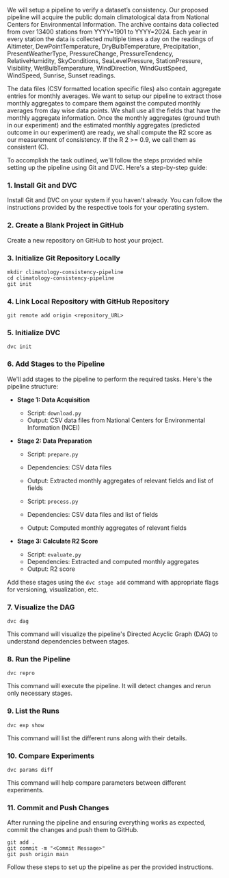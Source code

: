 We will setup a pipeline to verify a dataset’s consistency. Our proposed pipeline will acquire the public domain climatological data from National Centers for Environmental Information. The archive contains data collected from over 13400 stations from YYYY=1901 to YYYY=2024. Each year in every station the data is collected multiple times a day on the readings of Altimeter, DewPointTemperature, DryBulbTemperature, Precipitation, PresentWeatherType, PressureChange, PressureTendency, RelativeHumidity, SkyConditions, SeaLevelPressure, StationPressure, Visibility, WetBulbTemperature, WindDirection, WindGustSpeed, WindSpeed, Sunrise, Sunset readings.


The data files (CSV formatted location specific files) also contain aggregate entries for monthly averages. We want to setup our pipeline to extract those monthly aggregates to compare them against the computed monthly averages from day wise data points. We shall use all the fields that have the monthly aggregate information. Once the monthly aggregates (ground truth in our experiment) and the estimated monthly aggregates (predicted outcome in our experiment) are ready, we shall compute the R2 score as our measurement of consistency. If the R 2 >= 0.9, we call them as consistent (C).


To accomplish the task outlined, we'll follow the steps provided while setting up the pipeline using Git and DVC. Here's a step-by-step guide:

### 1. Install Git and DVC
Install Git and DVC on your system if you haven't already. You can follow the instructions provided by the respective tools for your operating system.

### 2. Create a Blank Project in GitHub
Create a new repository on GitHub to host your project.

### 3. Initialize Git Repository Locally
```
mkdir climatology-consistency-pipeline
cd climatology-consistency-pipeline
git init
```

### 4. Link Local Repository with GitHub Repository
```
git remote add origin <repository_URL>
```

### 5. Initialize DVC
```
dvc init
```

### 6. Add Stages to the Pipeline
We'll add stages to the pipeline to perform the required tasks. Here's the pipeline structure:

- **Stage 1: Data Acquisition**
  - Script: `download.py`
  - Output: CSV data files from National Centers for Environmental Information (NCEI)

- **Stage 2: Data Preparation**
  - Script: `prepare.py`
  - Dependencies: CSV data files
  - Output: Extracted monthly aggregates of relevant fields and list of fields

  - Script: `process.py`
  - Dependencies: CSV data files and list of fields
  - Output: Computed monthly aggregates of relevant fields

- **Stage 3: Calculate R2 Score**
  - Script: `evaluate.py`
  - Dependencies: Extracted and computed monthly aggregates
  - Output: R2 score

Add these stages using the `dvc stage add` command with appropriate flags for versioning, visualization, etc.

### 7. Visualize the DAG
```
dvc dag
```
This command will visualize the pipeline's Directed Acyclic Graph (DAG) to understand dependencies between stages.

### 8. Run the Pipeline
```
dvc repro
```
This command will execute the pipeline. It will detect changes and rerun only necessary stages.

### 9. List the Runs
```
dvc exp show
```
This command will list the different runs along with their details.

### 10. Compare Experiments
```
dvc params diff
```
This command will help compare parameters between different experiments.

### 11. Commit and Push Changes
After running the pipeline and ensuring everything works as expected, commit the changes and push them to GitHub.
```
git add .
git commit -m "<Commit Message>"
git push origin main
```

Follow these steps to set up the pipeline as per the provided instructions.